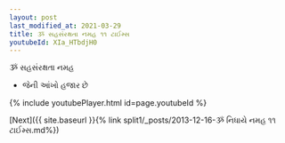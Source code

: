 ```yaml
---
layout: post
last_modified_at: 2021-03-29
title: ૐ સહસંરક્ષતા નમહ ૧૧ ટાઈમ્સ
youtubeId: XIa_HTbdjH0
---
```

 
 
 ૐ સહસંરક્ષતા નમહ  
 
 -  જેની આંખો હજાર છે 
 
  
 
  
 
 
 
 
 
 


{% include youtubePlayer.html id=page.youtubeId %}
 
[Next]({{ site.baseurl }}{% link  split1/_posts/2013-12-16-ૐ નિધાયે નમહ ૧૧ ટાઈમ્સ.md%})
 
